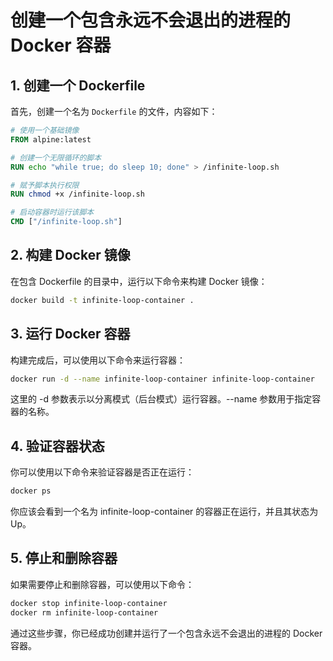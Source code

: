 # 创建一个包含永远不会退出的进程的 Docker 容器

## 1. 创建一个 Dockerfile

首先，创建一个名为 `Dockerfile` 的文件，内容如下：

```Dockerfile
# 使用一个基础镜像
FROM alpine:latest

# 创建一个无限循环的脚本
RUN echo "while true; do sleep 10; done" > /infinite-loop.sh

# 赋予脚本执行权限
RUN chmod +x /infinite-loop.sh

# 启动容器时运行该脚本
CMD ["/infinite-loop.sh"]
```

## 2. 构建 Docker 镜像

在包含 Dockerfile 的目录中，运行以下命令来构建 Docker 镜像：

```bash
docker build -t infinite-loop-container .
```

## 3. 运行 Docker 容器

构建完成后，可以使用以下命令来运行容器：

```bash
docker run -d --name infinite-loop-container infinite-loop-container
```

这里的 -d 参数表示以分离模式（后台模式）运行容器。--name 参数用于指定容器的名称。

## 4. 验证容器状态

你可以使用以下命令来验证容器是否正在运行：

```bash
docker ps
```

你应该会看到一个名为 infinite-loop-container 的容器正在运行，并且其状态为 Up。

## 5. 停止和删除容器

如果需要停止和删除容器，可以使用以下命令：

```bash
docker stop infinite-loop-container
docker rm infinite-loop-container
```

通过这些步骤，你已经成功创建并运行了一个包含永远不会退出的进程的 Docker 容器。
